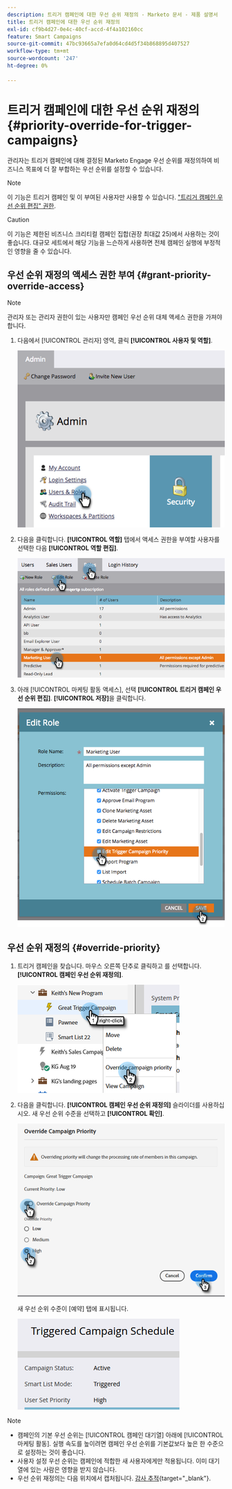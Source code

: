 ```yaml
---
description: 트리거 캠페인에 대한 우선 순위 재정의 - Marketo 문서 - 제품 설명서
title: 트리거 캠페인에 대한 우선 순위 재정의
exl-id: cf9b4d27-0e4c-40cf-accd-4f4a102160cc
feature: Smart Campaigns
source-git-commit: 47bc93665a7efa0d64cd4d5f34b868895d407527
workflow-type: tm+mt
source-wordcount: '247'
ht-degree: 0%

---
```


# 트리거 캠페인에 대한 우선 순위 재정의 {#priority-override-for-trigger-campaigns}

관리자는 트리거 캠페인에 대해 결정된 Marketo Engage 우선 순위를 재정의하여 비즈니스 목표에 더 잘 부합하는 우선 순위를 설정할 수 있습니다.

>[!NOTE]
>
>이 기능은 트리거 캠페인 및 이 부여된 사용자만 사용할 수 있습니다. [&quot;트리거 캠페인 우선 순위 편집&quot; 권한](#grant-priority-override-access).

>[!CAUTION]
>
>이 기능은 제한된 비즈니스 크리티컬 캠페인 집합(권장 최대값 25)에서 사용하는 것이 좋습니다. 대규모 세트에서 해당 기능을 느슨하게 사용하면 전체 캠페인 실행에 부정적인 영향을 줄 수 있습니다.

## 우선 순위 재정의 액세스 권한 부여 {#grant-priority-override-access}

>[!NOTE]
>
>관리자 또는 관리자 권한이 있는 사용자만 캠페인 우선 순위 대체 액세스 권한을 가져야 합니다.

1. 다음에서 [!UICONTROL 관리자] 영역, 클릭 **[!UICONTROL 사용자 및 역할]**.

   ![](assets/priority-override-for-trigger-campaigns-1.png)

1. 다음을 클릭합니다. **[!UICONTROL 역할]** 탭에서 액세스 권한을 부여할 사용자를 선택한 다음 **[!UICONTROL 역할 편집]**.

   ![](assets/priority-override-for-trigger-campaigns-2.png)

1. 아래 [!UICONTROL 마케팅 활동 액세스], 선택 **[!UICONTROL 트리거 캠페인 우선 순위 편집]**. **[!UICONTROL 저장]**&#x200B;을 클릭합니다.

   ![](assets/priority-override-for-trigger-campaigns-3.png)

## 우선 순위 재정의 {#override-priority}

1. 트리거 캠페인을 찾습니다. 마우스 오른쪽 단추로 클릭하고 를 선택합니다. **[!UICONTROL 캠페인 우선 순위 재정의]**.

   ![](assets/priority-override-for-trigger-campaigns-4.png)

1. 다음을 클릭합니다. **[!UICONTROL 캠페인 우선 순위 재정의]** 슬라이더를 사용하십시오. 새 우선 순위 수준을 선택하고 **[!UICONTROL 확인]**.

   ![](assets/priority-override-for-trigger-campaigns-5.png)

   새 우선 순위 수준이 [예약] 탭에 표시됩니다.

   ![](assets/priority-override-for-trigger-campaigns-6.png)

>[!NOTE]
>
>* 캠페인의 기본 우선 순위는 [!UICONTROL 캠페인 대기열] 아래에 [!UICONTROL 마케팅 활동]. 실행 속도를 높이려면 캠페인 우선 순위를 기본값보다 높은 한 수준으로 설정하는 것이 좋습니다.
>* 사용자 설정 우선 순위는 캠페인에 적합한 새 사용자에게만 적용됩니다. 이미 대기열에 있는 사람은 영향을 받지 않습니다.
>* 우선 순위 재정의는 다음 위치에서 캡처됩니다. [감사 추적](/help/marketo/product-docs/administration/audit-trail/audit-trail-overview.md){target="_blank"}.
